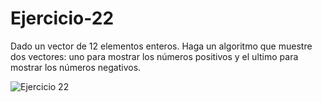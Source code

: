 # Ejercicio-22
Dado un vector de 12 elementos enteros. Haga un algoritmo que muestre dos vectores: uno para mostrar los números positivos y el ultimo para mostrar los números negativos.

![Ejercicio 22](https://1.bp.blogspot.com/-RVoI4kzJHWY/WB_mJy2XxxI/AAAAAAAAAI0/_nOQG2ILSgkaE1kVxd2emuUF2YEB53epACLcB/s1600/ejercicio_22.png)
